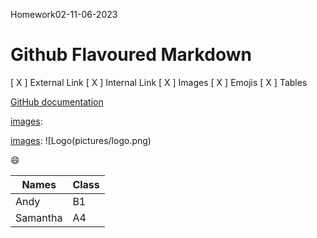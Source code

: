 Homework02-11-06-2023

# Github Flavoured Markdown

[ X ] External Link
[ X ] Internal Link
[ X ] Images
[ X ] Emojis
[ X ] Tables

[GitHub documentation](https://help.github.com/en)

[images](/images/):

[images](/images/):
![Logo(pictures/logo.png)

:smile:

| Names         | Class         |
| ------------- | ------------- |
| Andy          | B1            |
| Samantha      | A4            |

